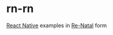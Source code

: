 # rn-rn

[React Native] examples in [Re-Natal] form

[React Native]: https://facebook.github.io/react-native/docs/getting-started.html
[Re-Natal]: https://github.com/drapanjanas/re-natal
